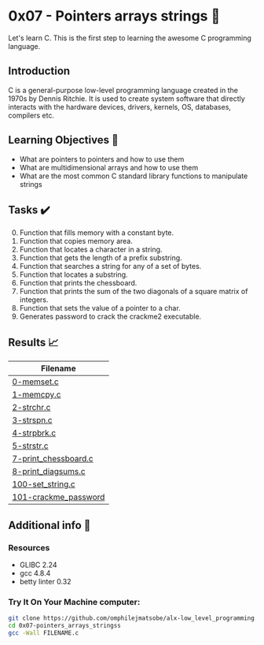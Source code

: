 # 0x07 - Pointers arrays strings 📝

Let's learn C. This is the first step to learning the awesome C programming language.

## Introduction

C is a general-purpose low-level programming language created in the 1970s by Dennis Ritchie.
It is used to create system software that directly interacts with the hardware devices, drivers, kernels, OS, databases, compilers etc.

## Learning Objectives :bookmark_tabs:

* What are pointers to pointers and how to use them
* What are multidimensional arrays and how to use them
* What are the most common C standard library functions to manipulate strings
  
## Tasks :heavy_check_mark:

0. Function that fills memory with a constant byte.
1. Function that copies memory area.
2. Function that locates a character in a string.
3. Function that gets the length of a prefix substring.
4. Function that searches a string for any of a set of bytes.
5. Function that locates a substring.
6. Function that prints the chessboard.
7. Function that prints the sum of the two diagonals of a square matrix of integers.
8. Function that sets the value of a pointer to a char.
9. Generates password to crack the crackme2 executable.

## Results :chart_with_upwards_trend:

| Filename |
| ------ |
| [0-memset.c](https://github.com/omphilejmatsobe/alx-low_level_programming/blob/master/0x07-pointers_arrays_strings/0-memset.c)|
| [1-memcpy.c](https://github.com/omphilejmatsobe/alx-low_level_programming/blob/master/0x07-pointers_arrays_strings/1-memcpy.c)|
| [2-strchr.c](https://github.com/omphilejmatsobe/alx-low_level_programming/blob/master/0x07-pointers_arrays_strings/2-strchr.c)|
| [3-strspn.c](https://github.com/omphilejmatsobe/alx-low_level_programming/blob/master/0x07-pointers_arrays_strings/3-strspn.c)|
| [4-strpbrk.c](https://github.com/omphilejmatsobe/alx-low_level_programming/blob/master/0x07-pointers_arrays_strings/4-strpbrk.c)|
| [5-strstr.c](https://github.com/omphilejmatsobe/alx-low_level_programming/blob/master/0x07-pointers_arrays_strings/5-strstr.c)|
| [7-print_chessboard.c](https://github.com/omphilejmatsobe/alx-low_level_programming/blob/master/0x07-pointers_arrays_strings/7-print_chessboard.c)|
| [8-print_diagsums.c](https://github.com/omphilejmatsobe/alx-low_level_programming/blob/master/0x07-pointers_arrays_strings/8-print_diagsums.c)|
| [100-set_string.c](https://github.com/omphilejmatsobe/alx-low_level_programming/blob/master/0x07-pointers_arrays_strings/100-set_string.c)|
| [101-crackme_password](https://github.com/omphilejmatsobe/alx-low_level_programming/blob/master/0x07-pointers_arrays_strings/101-crackme_password)|
## Additional info :construction:
### Resources

- GLIBC 2.24
- gcc 4.8.4
- betty linter 0.32


### Try It On Your Machine computer:	
```bash
git clone https://github.com/omphilejmatsobe/alx-low_level_programming.git
cd 0x07-pointers_arrays_stringss
gcc -Wall FILENAME.c
```
